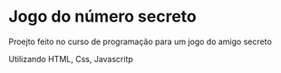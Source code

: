 <h1>Jogo do número secreto</h1>

<p>Proejto feito no curso de programação para um jogo do amigo secreto<br></p>
<p>Utilizando HTML, Css, Javascritp</p>
